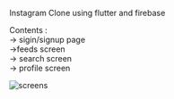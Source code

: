 Instagram Clone using flutter and firebase

Contents :                                                 
-> sigin/signup page                          
->feeds screen                      
-> search screen                        
-> profile screen                     

![screens](https://user-images.githubusercontent.com/79010097/214765493-104c218b-644a-4c8e-bb0e-64b59416ac11.jpg)
